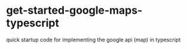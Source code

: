 # get-started-google-maps-typescript
quick startup code for implementing the google api (map) in typescript

